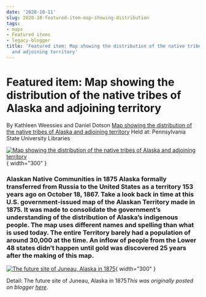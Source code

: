 ```yaml
---
date: '2020-10-11'
slug: 2020-10-featured-item-map-showing-distribution
tags:
- maps
- Featured items
- legacy-blogger
title: 'Featured item: Map showing the distribution of the native tribes of Alaska
  and adjoining territory'
---
```


# Featured item: Map showing the distribution of the native tribes of Alaska and adjoining territory

By Kathleen Weessies and Daniel Dotson [Map showing the distribution of the native tribes of Alaska and adjoining territory](https://geo.btaa.org/catalog/F16bdaacd-79a8-46b7-98d2-1020bacef415&sa=D&sntz=1&usg=AFQjCNHf13A4Hj7uVOdIhDf_t4vkKoCopw) Held at: Pennsylvania State University Libraries 

[![Map showing the distribution of the native tribes of Alaska and adjoining territory](https://blogger.googleusercontent.com/img/a/AVvXsEhxz67iZS_T7Uytv32Q6pmnMEiaJg7qpatoIuh8Y9N4hxsUjQyzzzK8gxIzHG0rUDz6a7Wzq3y07hdRRzkFvgb_aV9wwA-XFGVOcp7Cb1yxOlcaOxgJT1xun9VjzszizAYy6BdSKOj5FOIHEAcd2mOk9oUbBioXNXA7JSoparvkzC0iUw9yPCzWx6eMaA=w693-h544)](https://blogger.googleusercontent.com/img/a/AVvXsEhxz67iZS_T7Uytv32Q6pmnMEiaJg7qpatoIuh8Y9N4hxsUjQyzzzK8gxIzHG0rUDz6a7Wzq3y07hdRRzkFvgb_aV9wwA-XFGVOcp7Cb1yxOlcaOxgJT1xun9VjzszizAYy6BdSKOj5FOIHEAcd2mOk9oUbBioXNXA7JSoparvkzC0iUw9yPCzWx6eMaA=s1280){ width="300" }

 [](https://sites.google.com/umn.edu/btaa-gdp/news/2020/10/12-alaska-communities-1875?authuser=0#h.p_LExSkTtWv656)

### Alaskan Native Communities in 1875 Alaska formally transferred from Russia to the United States as a territory 153 years ago on October 18, 1867. Take a look back in time at this U.S. government-issued map of the Alaskan Territory made in 1875. It was made to consolidate the government’s understanding of the distribution of Alaska’s indigenous people. The map uses <!-- more --> different names and spelling than what is used today. The entire Territory barely had a population of around 30,000 at the time. An inflow of people from the Lower 48 states didn’t happen until gold was discovered 25 years after the making of this map. 

[![The future site of Juneau, Alaska in 1875](https://blogger.googleusercontent.com/img/a/AVvXsEjd_AIUJipLLId1ZFqkU5QtC3JoKNxLiP8iJdbFLIo1Mg9O0tusyOYFo0X4uXNkWvd9dNBLd6LznD70wwa3lU94-cG2CywIwtvC5L07kzgIKyB8abHIihc7bBgWmfqW49AmXRUnyTdKb9NGuuoHn9mY8rOFbb97_HMRJ6877Qvpgk3YzJj753Q_yiHNYw=w787-h477)](https://blogger.googleusercontent.com/img/a/AVvXsEjd_AIUJipLLId1ZFqkU5QtC3JoKNxLiP8iJdbFLIo1Mg9O0tusyOYFo0X4uXNkWvd9dNBLd6LznD70wwa3lU94-cG2CywIwtvC5L07kzgIKyB8abHIihc7bBgWmfqW49AmXRUnyTdKb9NGuuoHn9mY8rOFbb97_HMRJ6877Qvpgk3YzJj753Q_yiHNYw=s722){ width="300" }

 Detail: The future site of Juneau, Alaska in 1875*This was originally posted on blogger [here](https://geobtaa.blogspot.com/2020/10/featured-item-map-showing-distribution.html)*.

